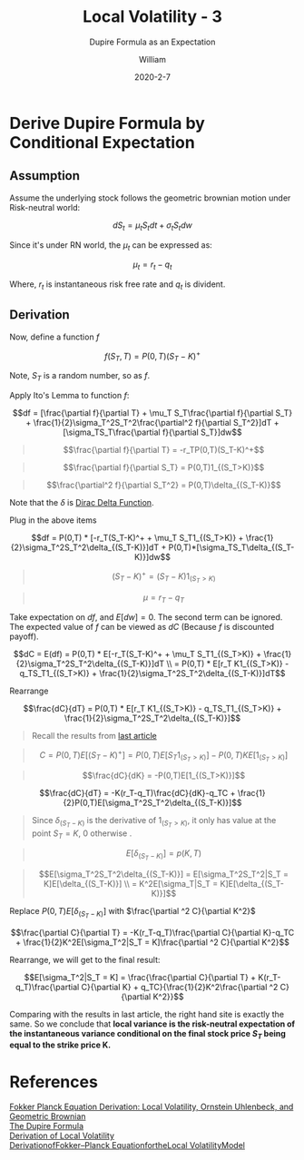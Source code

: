 ﻿---
layout:     post
title:      Local Volatility - 3
subtitle:   Dupire Formula as an Expectation
date:       2020-2-7
author:     William
header-img: img/post-bg-2015.jpg
catalog: true
tags:
    - Volatility
    - Stochastic Calculus
    - Math
---
<script type="text/x-mathjax-config">
  MathJax.Hub.Config({
    tex2jax: { 
      inlineMath: [['$','$'], ['\\(','\\)']],
      processEscapes: true
    }
  });
  </script>
<script type="text/javascript" async
  src="https://cdnjs.cloudflare.com/ajax/libs/mathjax/2.7.5/MathJax.js?config=TeX-MML-AM_CHTML">
</script>

# Derive Dupire Formula by Conditional Expectation
## Assumption
Assume the underlying stock follows the geometric brownian motion under Risk-neutral world:

$$dS_t = \mu_tS_tdt+ \sigma_tS_tdw$$

Since it's under RN world, the $\mu_t$ can be expressed as:

$$\mu_t = r_t - q_t$$

Where, $r_t$ is instantaneous risk free rate and $q_t$ is divident.

## Derivation
Now, define a function $f$

$$f(S_T,T) = P(0,T)(S_T-K)^+$$

Note, $S_T$ is a random number, so as $f$.

Apply Ito's Lemma to function $f$:

$$df = [\frac{\partial f}{\partial T} + \mu_T S_T\frac{\partial f}{\partial S_T} + \frac{1}{2}\sigma_T^2S_T^2\frac{\partial^2 f}{\partial S_T^2}]dT + [\sigma_TS_T\frac{\partial f}{\partial S_T}]dw$$

> $$\frac{\partial f}{\partial T} = -r_TP(0,T)(S_T-K)^+$$

> $$\frac{\partial f}{\partial S_T} = P(0,T)1_{(S_T>K)}$$

> $$\frac{\partial^2 f}{\partial S_T^2} = P(0,T)\delta_{(S_T-K)}$$

Note that the $\delta$ is [Dirac Delta Function](https://www.cnblogs.com/dengdan890730/p/6206079.html).

Plug in the above items

$$df = P(0,T) * [-r_T(S_T-K)^+ + \mu_T S_T1_{(S_T>K)} + \frac{1}{2}\sigma_T^2S_T^2\delta_{(S_T-K)}]dT + P(0,T)*[\sigma_TS_T\delta_{(S_T-K)}]dw$$

> $$(S_T-K)^+ = (S_T-K)1_{(S_T>K)}$$

> $$\mu = r_T - q_T$$

Take expectation on $df$, and $E[dw] = 0$. The second term can be ignored. The expected value of $f$ can be viewed as $dC$ (Because $f$ is discounted payoff).

$$dC = E(df) = P(0,T) * E[-r_T(S_T-K)^+ + \mu_T S_T1_{(S_T>K)} + \frac{1}{2}\sigma_T^2S_T^2\delta_{(S_T-K)}]dT \\
= P(0,T) * E[r_T K1_{(S_T>K)} - q_TS_T1_{(S_T>K)} + \frac{1}{2}\sigma_T^2S_T^2\delta_{(S_T-K)}]dT$$

Rearrange

$$\frac{dC}{dT} = P(0,T) * E[r_T K1_{(S_T>K)} - q_TS_T1_{(S_T>K)} + \frac{1}{2}\sigma_T^2S_T^2\delta_{(S_T-K)}]$$

> Recall the results from [last article](https://kaihuahuang.github.io/2019/12/03/Dupire-Formula/)

> $$C = P(0,T)E[(S_T-K)^+] = P(0,T)E[S_T1_{(S_T>K)}] - P(0,T)KE[1_{(S_T>K)}]$$

> $$\frac{dC}{dK} = -P(0,T)E[1_{(S_T>K)}]$$

$$\frac{dC}{dT} = -K(r_T-q_T)\frac{dC}{dK}-q_TC + \frac{1}{2}P(0,T)E[\sigma_T^2S_T^2\delta_{(S_T-K)}]$$

> Since $\delta_{(S_T-K)}$ is the derivative of $1_{(S_T>K)}$, it only has value at the point $S_T = K$, 0 otherwise . 

> $$E[\delta_{(S_T-K)}] = p(K,T)$$

> $$E[\sigma_T^2S_T^2\delta_{(S_T-K)}] = E[\sigma_T^2S_T^2|S_T = K]E[\delta_{(S_T-K)}] \\
 = K^2E[\sigma_T|S_T = K]E[\delta_{(S_T-K)}]$$
 
 Replace $P(0,T)E[\delta_{(S_T-K)}]$ with $\frac{\partial ^2 C}{\partial K^2}$
 
 $$\frac{\partial C}{\partial T} = -K(r_T-q_T)\frac{\partial C}{\partial K}-q_TC +  \frac{1}{2}K^2E[\sigma_T^2|S_T = K]\frac{\partial ^2 C}{\partial K^2}$$
 
 Rearrange, we will get to the final result:
 
 $$E[\sigma_T^2|S_T = K] = \frac{\frac{\partial C}{\partial T} + K(r_T-q_T)\frac{\partial C}{\partial K} + q_TC}{\frac{1}{2}K^2\frac{\partial ^2 C}{\partial K^2}}$$
 
 Comparing with the results in last article, the right hand site is exactly the same. So we conclude that **local variance is the risk-neutral expectation of the instantaneous variance conditional on the final stock price $S_T$ being equal to the strike price K.**
 
 

# References
[Fokker Planck Equation Derivation: Local Volatility, Ornstein Uhlenbeck, and Geometric Brownian](https://www.youtube.com/watch?v=MmcgT6-lBoY)  
[The Dupire Formula](http://wwwf.imperial.ac.uk/~mdavis/FDM11/DUPIRE_FORMULA.PDF)  
[Derivation of Local Volatility](https://www.frouah.com/finance%20notes/Dupire%20Local%20Volatility.pdf)  
[DerivationofFokker–Planck EquationfortheLocal VolatilityModel](https://link.springer.com/content/pdf/bbm%3A978-1-137-46275-6%2F1.pdf)  



